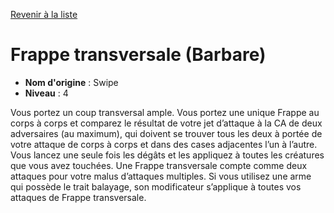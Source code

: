 [Revenir à la liste](..)

# Frappe transversale (Barbare)

 * **Nom d'origine** : Swipe
 * **Niveau** : 4


<p>Vous portez un coup transversal ample. Vous portez une unique Frappe au corps à corps et comparez le résultat de votre jet d’attaque à la CA de deux adversaires (au maximum), qui doivent se trouver tous les deux à portée de votre attaque de corps à corps et dans des cases adjacentes l’un à l’autre. Vous lancez une seule fois les dégâts et les appliquez à toutes les créatures que vous avez touchées. Une Frappe transversale compte comme deux attaques pour votre malus d’attaques multiples. Si vous utilisez une arme qui possède le trait balayage, son modificateur s’applique à toutes vos attaques de Frappe transversale.</p>
